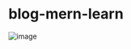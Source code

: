 # blog-mern-learn
![image](https://user-images.githubusercontent.com/102896780/179443712-ff814d2a-4148-4ae7-b7d4-82fccbbd35b5.png)
